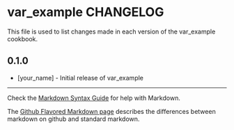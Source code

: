 # var_example CHANGELOG

This file is used to list changes made in each version of the var_example cookbook.

## 0.1.0
- [your_name] - Initial release of var_example

- - -
Check the [Markdown Syntax Guide](http://daringfireball.net/projects/markdown/syntax) for help with Markdown.

The [Github Flavored Markdown page](http://github.github.com/github-flavored-markdown/) describes the differences between markdown on github and standard markdown.
